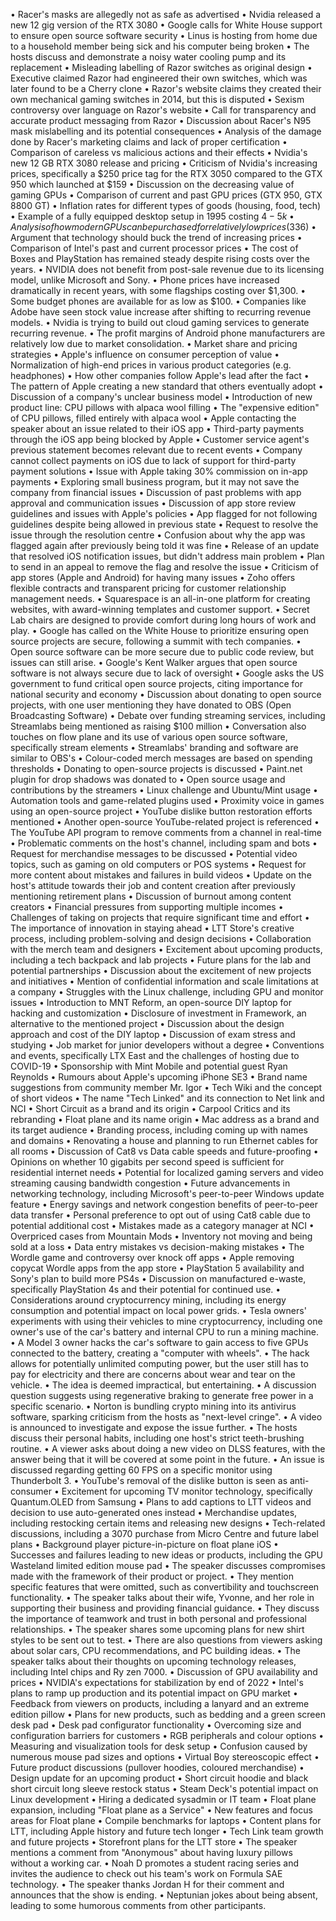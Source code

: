 • Racer's masks are allegedly not as safe as advertised
• Nvidia released a new 12 gig version of the RTX 3080
• Google calls for White House support to ensure open source software security
• Linus is hosting from home due to a household member being sick and his computer being broken
• The hosts discuss and demonstrate a noisy water cooling pump and its replacement
• Misleading labelling of Razor switches as original design
• Executive claimed Razor had engineered their own switches, which was later found to be a Cherry clone
• Razor's website claims they created their own mechanical gaming switches in 2014, but this is disputed
• Sexism controversy over language on Razor's website
• Call for transparency and accurate product messaging from Razor
• Discussion about Racer's N95 mask mislabelling and its potential consequences
• Analysis of the damage done by Racer's marketing claims and lack of proper certification
• Comparison of careless vs malicious actions and their effects
• Nvidia's new 12 GB RTX 3080 release and pricing
• Criticism of Nvidia's increasing prices, specifically a $250 price tag for the RTX 3050 compared to the GTX 950 which launched at $159
• Discussion on the decreasing value of gaming GPUs
• Comparison of current and past GPU prices (GTX 950, GTX 8800 GT)
• Inflation rates for different types of goods (housing, food, tech)
• Example of a fully equipped desktop setup in 1995 costing $4-5k
• Analysis of how modern GPUs can be purchased for relatively low prices ($336)
• Argument that technology should buck the trend of increasing prices
• Comparison of Intel's past and current processor prices
• The cost of Boxes and PlayStation has remained steady despite rising costs over the years.
• NVIDIA does not benefit from post-sale revenue due to its licensing model, unlike Microsoft and Sony.
• Phone prices have increased dramatically in recent years, with some flagships costing over $1,300.
• Some budget phones are available for as low as $100.
• Companies like Adobe have seen stock value increase after shifting to recurring revenue models.
• Nvidia is trying to build out cloud gaming services to generate recurring revenue.
• The profit margins of Android phone manufacturers are relatively low due to market consolidation.
• Market share and pricing strategies
• Apple's influence on consumer perception of value
• Normalization of high-end prices in various product categories (e.g. headphones)
• How other companies follow Apple's lead after the fact
• The pattern of Apple creating a new standard that others eventually adopt
• Discussion of a company's unclear business model
• Introduction of new product line: CPU pillows with alpaca wool filling
• The "expensive edition" of CPU pillows, filled entirely with alpaca wool
• Apple contacting the speaker about an issue related to their iOS app
• Third-party payments through the iOS app being blocked by Apple
• Customer service agent's previous statement becomes relevant due to recent events
• Company cannot collect payments on iOS due to lack of support for third-party payment solutions
• Issue with Apple taking 30% commission on in-app payments
• Exploring small business program, but it may not save the company from financial issues
• Discussion of past problems with app approval and communication issues
• Discussion of app store review guidelines and issues with Apple's policies
• App flagged for not following guidelines despite being allowed in previous state
• Request to resolve the issue through the resolution centre
• Confusion about why the app was flagged again after previously being told it was fine
• Release of an update that resolved iOS notification issues, but didn't address main problem
• Plan to send in an appeal to remove the flag and resolve the issue
• Criticism of app stores (Apple and Android) for having many issues
• Zoho offers flexible contracts and transparent pricing for customer relationship management needs.
• Squarespace is an all-in-one platform for creating websites, with award-winning templates and customer support.
• Secret Lab chairs are designed to provide comfort during long hours of work and play.
• Google has called on the White House to prioritize ensuring open source projects are secure, following a summit with tech companies.
• Open source software can be more secure due to public code review, but issues can still arise.
• Google's Kent Walker argues that open source software is not always secure due to lack of oversight
• Google asks the US government to fund critical open source projects, citing importance for national security and economy
• Discussion about donating to open source projects, with one user mentioning they have donated to OBS (Open Broadcasting Software)
• Debate over funding streaming services, including Streamlabs being mentioned as raising $100 million
• Conversation also touches on flow plane and its use of various open source software, specifically stream elements
• Streamlabs' branding and software are similar to OBS's
• Colour-coded merch messages are based on spending thresholds
• Donating to open-source projects is discussed
• Paint.net plugin for drop shadows was donated to
• Open source usage and contributions by the streamers
• Linux challenge and Ubuntu/Mint usage
• Automation tools and game-related plugins used
• Proximity voice in games using an open-source project
• YouTube dislike button restoration efforts mentioned
• Another open-source YouTube-related project is referenced
• The YouTube API program to remove comments from a channel in real-time
• Problematic comments on the host's channel, including spam and bots
• Request for merchandise messages to be discussed
• Potential video topics, such as gaming on old computers or POS systems
• Request for more content about mistakes and failures in build videos
• Update on the host's attitude towards their job and content creation after previously mentioning retirement plans
• Discussion of burnout among content creators
• Financial pressures from supporting multiple incomes
• Challenges of taking on projects that require significant time and effort
• The importance of innovation in staying ahead
• LTT Store's creative process, including problem-solving and design decisions
• Collaboration with the merch team and designers
• Excitement about upcoming products, including a tech backpack and lab projects
• Future plans for the lab and potential partnerships
• Discussion about the excitement of new projects and initiatives
• Mention of confidential information and scale limitations at a company
• Struggles with the Linux challenge, including GPU and monitor issues
• Introduction to MNT Reform, an open-source DIY laptop for hacking and customization
• Disclosure of investment in Framework, an alternative to the mentioned project
• Discussion about the design approach and cost of the DIY laptop
• Discussion of exam stress and studying
• Job market for junior developers without a degree
• Conventions and events, specifically LTX East and the challenges of hosting due to COVID-19
• Sponsorship with Mint Mobile and potential guest Ryan Reynolds
• Rumours about Apple's upcoming iPhone SE3
• Brand name suggestions from community member Mr. Igor
• Tech Wiki and the concept of short videos
• The name "Tech Linked" and its connection to Net link and NCI
• Short Circuit as a brand and its origin
• Carpool Critics and its rebranding
• Float plane and its name origin
• Mac address as a brand and its target audience
• Branding process, including coming up with names and domains
• Renovating a house and planning to run Ethernet cables for all rooms
• Discussion of Cat8 vs Data cable speeds and future-proofing
• Opinions on whether 10 gigabits per second speed is sufficient for residential internet needs
• Potential for localized gaming servers and video streaming causing bandwidth congestion
• Future advancements in networking technology, including Microsoft's peer-to-peer Windows update feature
• Energy savings and network congestion benefits of peer-to-peer data transfer
• Personal preference to opt out of using Cat8 cable due to potential additional cost
• Mistakes made as a category manager at NCI
• Overpriced cases from Mountain Mods
• Inventory not moving and being sold at a loss
• Data entry mistakes vs decision-making mistakes
• The Wordle game and controversy over knock off apps
• Apple removing copycat Wordle apps from the app store
• PlayStation 5 availability and Sony's plan to build more PS4s
• Discussion on manufactured e-waste, specifically PlayStation 4s and their potential for continued use.
• Considerations around cryptocurrency mining, including its energy consumption and potential impact on local power grids.
• Tesla owners' experiments with using their vehicles to mine cryptocurrency, including one owner's use of the car's battery and internal CPU to run a mining machine.
• A Model 3 owner hacks the car's software to gain access to five GPUs connected to the battery, creating a "computer with wheels".
• The hack allows for potentially unlimited computing power, but the user still has to pay for electricity and there are concerns about wear and tear on the vehicle.
• The idea is deemed impractical, but entertaining.
• A discussion question suggests using regenerative braking to generate free power in a specific scenario.
• Norton is bundling crypto mining into its antivirus software, sparking criticism from the hosts as "next-level cringe".
• A video is announced to investigate and expose the issue further.
• The hosts discuss their personal habits, including one host's strict teeth-brushing routine.
• A viewer asks about doing a new video on DLSS features, with the answer being that it will be covered at some point in the future.
• An issue is discussed regarding getting 60 FPS on a specific monitor using Thunderbolt 3.
• YouTube's removal of the dislike button is seen as anti-consumer
• Excitement for upcoming TV monitor technology, specifically Quantum.OLED from Samsung
• Plans to add captions to LTT videos and decision to use auto-generated ones instead
• Merchandise updates, including restocking certain items and releasing new designs
• Tech-related discussions, including a 3070 purchase from Micro Centre and future label plans
• Background player picture-in-picture on float plane iOS
• Successes and failures leading to new ideas or products, including the GPU Wasteland limited edition mouse pad
• The speaker discusses compromises made with the framework of their product or project.
• They mention specific features that were omitted, such as convertibility and touchscreen functionality.
• The speaker talks about their wife, Yvonne, and her role in supporting their business and providing financial guidance.
• They discuss the importance of teamwork and trust in both personal and professional relationships.
• The speaker shares some upcoming plans for new shirt styles to be sent out to test.
• There are also questions from viewers asking about solar cars, CPU recommendations, and PC building ideas.
• The speaker talks about their thoughts on upcoming technology releases, including Intel chips and Ry zen 7000.
• Discussion of GPU availability and prices
• NVIDIA's expectations for stabilization by end of 2022
• Intel's plans to ramp up production and its potential impact on GPU market
• Feedback from viewers on products, including a lanyard and an extreme edition pillow
• Plans for new products, such as bedding and a green screen desk pad
• Desk pad configurator functionality
• Overcoming size and configuration barriers for customers
• RGB peripherals and colour options
• Measuring and visualization tools for desk setup
• Confusion caused by numerous mouse pad sizes and options
• Virtual Boy stereoscopic effect
• Future product discussions (pullover hoodies, coloured merchandise)
• Design update for an upcoming product
• Short circuit hoodie and black short circuit long sleeve restock status
• Steam Deck's potential impact on Linux development
• Hiring a dedicated sysadmin or IT team
• Float plane expansion, including "Float plane as a Service"
• New features and focus areas for Float plane
• Compile benchmarks for laptops
• Content plans for LTT, including Apple history and future tech longer
• Tech Link team growth and future projects
• Storefront plans for the LTT store
• The speaker mentions a comment from "Anonymous" about having luxury pillows without a working car.
• Noah D promotes a student racing series and invites the audience to check out his team's work on Formula SAE technology.
• The speaker thanks Jordan H for their comment and announces that the show is ending.
• Neptunian jokes about being absent, leading to some humorous comments from other participants.